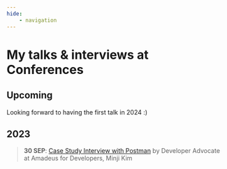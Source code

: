```yaml
---
hide:
    - navigation
---
```

# My talks & interviews at Conferences 

## Upcoming 

Looking forward to having the first talk in 2024 :) 

## 2023

> **30 SEP**: [Case Study Interview with Postman](https://www.postman.com/case-studies/amadeus/) by Developer Advocate at Amadeus for Developers, Minji Kim

